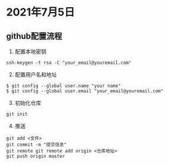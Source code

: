 # 2021年7月5日
## github配置流程
1. 配置本地密钥
```batch
ssh-keygen -t rsa -C "your_email@youremail.com" 
```
2. 配置用户名和地址
```batch
$ git config --global user.name "your name"
$ git config --global user.email "your_email@youremail.com"
```
3. 初始化仓库
```batch
git init
```
4. 推送
```batch
git add <文件>
git commit -m "提交信息"
git remote git remote add origin <仓库地址>
git push origin master
```